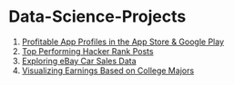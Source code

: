 # Data-Science-Projects
1. [Profitable App Profiles in the App Store & Google Play](https://github.com/nsmith677/Data-Science-Projects/blob/master/Profitable_App_Profiles_for_the_App_Store_%26_Google_Play.ipynb)
2. [Top Performing Hacker Rank Posts](https://github.com/nsmith677/Data-Science-Projects/blob/master/Hacker_News_Posts.ipynb)
3. [Exploring eBay Car Sales Data](https://github.com/nsmith677/Data-Science-Projects/blob/master/Exploring%2BeBay%2BCar%2BSales%2BData.ipynb)
4. [Visualizing Earnings Based on College Majors](https://github.com/nsmith677/Data-Science-Projects/blob/master/Visualizing%2BEarnings%2BBased%2Bon%2BCollege%2BMajors.ipynb)
